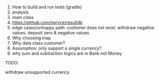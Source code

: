 1. How to build and run tests (gradle)
2. analysis
3. main class
4. https://github.com/npryce/result4k
5. edge cases/unhappy path: customer does not exist. withdraw negative values. deposit zero & negative values
6. Why choosing map
7. Why data class customer?
8. Assumption: only support a single currency?
9. why sum and subtraction logics are in Bank not Money

TODO:

withdraw unsupported currency


